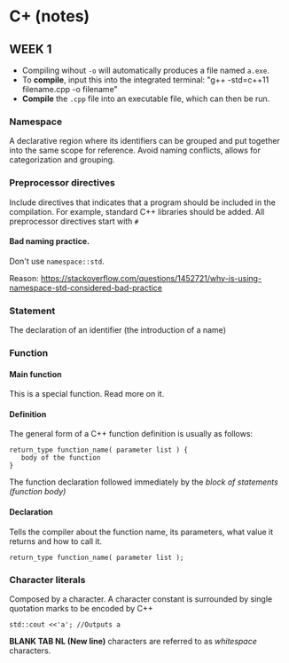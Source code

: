 # C+ (notes)

## WEEK 1
- Compiling wihout ```-o``` will automatically produces a file named ```a.exe```.
- To **compile**, input this into the integrated terminal: "g++ -std=c++11 filename.cpp -o filename"
- **Compile** the ```.cpp``` file into an executable file, which can then be run.


### Namespace
A declarative region where its identifiers can be grouped and put together into the same scope for reference. Avoid naming conflicts, allows for categorization and grouping.

### Preprocessor directives
Include directives that indicates that a program should be included in the compilation. For example, standard C++ libraries should be added. All preprocessor directives start with ```#```

#### Bad naming practice.
Don't use ```namespace::std```.

Reason: https://stackoverflow.com/questions/1452721/why-is-using-namespace-std-considered-bad-practice

### Statement
The declaration of an identifier (the introduction of a name)

### Function 
#### **Main** function
This is a special function. Read more on it.
#### Definition
The general form of a C++ function definition is usually as follows:
```
return_type function_name( parameter list ) {
   body of the function
}
```
The function declaration followed immediately by the _block of statements (function body)_
#### Declaration
Tells the compiler about the function name, its parameters, what value it returns and how to call it.
```
return_type function_name( parameter list );
```
### Character literals
Composed by a character. A character constant is surrounded by single quotation marks to be encoded by C++
```
std::cout <<'a'; //Outputs a
```

**BLANK TAB NL (New line)** characters are referred to as _whitespace_ characters.




